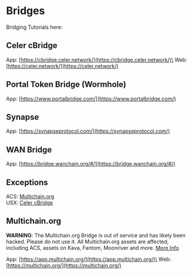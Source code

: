 # Bridges

Bridging Tutorials here:

## Celer cBridge

App: [https://cbridge.celer.network/](https://cbridge.celer.network/)\
Web: [https://celer.network/](https://celer.network/)

## Portal Token Bridge (Wormhole)

App: [https://www.portalbridge.com/](https://www.portalbridge.com/)

## Synapse

App: [https://synapseprotocol.com/](https://synapseprotocol.com/)

## WAN Bridge

App: [https://bridge.wanchain.org/#/](https://bridge.wanchain.org/#/)

## Exceptions

ACS: [Multichain.org](bridges.md#multichain.org)\
USX: [Celer cBridge](bridges.md#celer-cbridge)

## Multichain.org

**WARNING**: The Multichain.org Bridge is out of service and has likely been hacked. Please do not use it. All Multichain.org assets are affected, including ACS, assets on Kava, Fantom, Moonriver and more. [More Info](https://twitter.com/acryptosdao/status/1677202113905176577)

App: [https://app.multichain.org/](https://app.multichain.org/)\
Web: [https://multichain.org/](https://multichain.org/)
